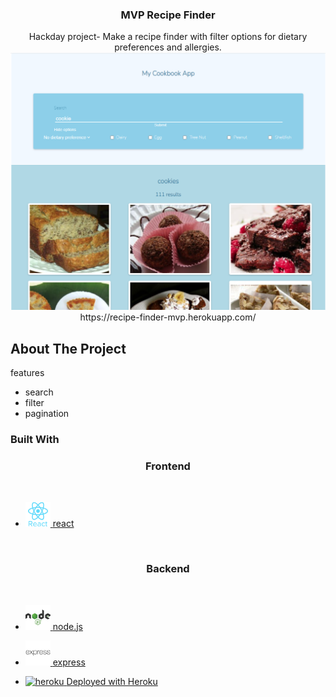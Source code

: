 <!-- ABOUT THE PROJECT -->
  <h3 align="center">MVP Recipe Finder</h3>
  <p align="center">
Hackday project- Make a recipe finder with filter options for dietary preferences and allergies.
<a href="https://recipe-finder-mvp.herokuapp.com/" target="_blank"> <img src="images\screenshot.png" alt="screenshot"> </a>
https://recipe-finder-mvp.herokuapp.com/
  </p>

## About The Project

features

- search
- filter
- pagination

### Built With

 <h3 align="center">Frontend</h3>
<br />

- <a href="https://reactjs.org/" target="_blank"> <img src="https://raw.githubusercontent.com/devicons/devicon/master/icons/react/react-original-wordmark.svg" alt="react" width="40" height="40"/> </a>[react](https://reactjs.org/)
<br />
<h3 align="center">Backend</h3>
 <br />

- <a href="https://nodejs.org" target="_blank"> <img src="https://raw.githubusercontent.com/devicons/devicon/master/icons/nodejs/nodejs-original-wordmark.svg" alt="nodejs" width="40" height="40"/> </a>[node.js](https://nodejs.org)

- <a href="https://expressjs.com" target="_blank"> <img src="https://raw.githubusercontent.com/devicons/devicon/master/icons/express/express-original-wordmark.svg" alt="express" width="40" height="40"/> </a>[express](https://expressjs.com)

- </a> <a href="https://heroku.com" target="_blank"> <img src="https://www.vectorlogo.zone/logos/heroku/heroku-icon.svg" alt="heroku" width="40" height="40"/> </a>[Deployed with Heroku](https://heroku.com)
